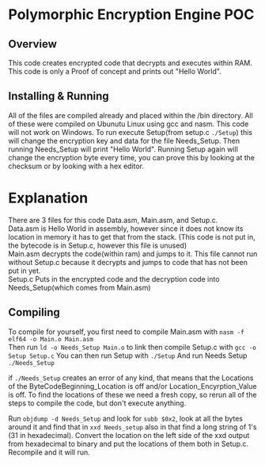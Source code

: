 # Polymorphic Encryption Engine POC
## Overview
This code creates encrypted code that decrypts and executes within RAM. This code is only a Proof of concept and prints out "Hello World".

## Installing & Running
 All of the files are compiled already and placed within the /bin directory. All of these were compiled on Ubunutu Linux using gcc and nasm.
 This code will not work on Windows.
 To run execute Setup(from setup.c `./Setup`) this will change the encryption key and data for the file Needs_Setup. Then running Needs_Setup will print "Hello World".
 Running Setup again will change the encryption byte every time, you can prove this by looking at the checksum or by looking with a hex editor.  

 # Explanation

  There are 3 files for this code Data.asm, Main.asm, and Setup.c.  
  Data.asm is Hello World in assembly, however since it does not know its location in memory it has to get that from the stack. (This code is not put in, the bytecode is in Setup.c, however this file is unused) <br/>
  Main.asm decrypts the code(within ram) and jumps to it.  This file cannot run without Setup.c because it decrypts and jumps to code that has not been put in yet. <br/>
  Setup.c Puts in the encrypted code and the decryption code into Needs_Setup(which comes from Main.asm)
  
 ## Compiling
  
  To compile for yourself, you first need to compile Main.asm with `nasm -f elf64 -o Main.o Main.asm` <br/>
  Then run `ld -o Needs_Setup Main.o` to link
  then compile Setup.c with `gcc -o Setup Setup.c`
  You can then run Setup with `./Setup`
  And run Needs Setup `./Needs_Setup`
  
  if `./Needs_Setup` creates an error of any kind, that means that the Locations of the ByteCodeBeginning_Location is off and/or Location_Encyrption_Value is off.
  To find the locations of these we need a fresh copy, so rerun all of the steps to compile the code, but don't execute anything.
  
  Run `objdump -d Needs_Setup` and look for `subb $0x2`, look at all the bytes around it and find that in `xxd Needs_setup` also in that find a long string of 1's (31 in hexadecimal).  Convert the location on the left side of the xxd output from hexadecimal to binary and put the locations of them both in Setup.c. Recompile and it will run.
  
